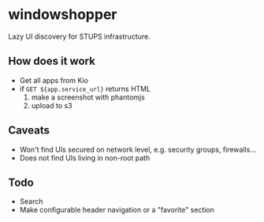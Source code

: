 # windowshopper

Lazy UI discovery for STUPS infrastructure.

## How does it work

* Get all apps from Kio
* if `GET ${app.service_url}` returns HTML
    1. make a screenshot with phantomjs
    2. upload to s3


## Caveats

* Won't find UIs secured on network level, e.g. security groups, firewalls...
* Does not find UIs living in non-root path

## Todo

* Search
* Make configurable header navigation or a "favorite" section
